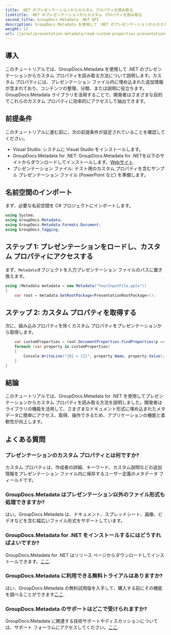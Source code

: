 ```yaml
---
title: .NET のプレゼンテーションからカスタム プロパティを読み取る
linktitle: .NET のプレゼンテーションからカスタム プロパティを読み取る
second_title: GroupDocs.Metadata .NET API
description: GroupDocs.Metadata を使用して .NET のプレゼンテーションからカスタム プロパティを読み取る方法を学習します。メタデータに効率的にアクセスして取得します。
weight: 11
url: /ja/net/presentation-metadata/read-custom-properties-presentations/
---
```

## 導入
このチュートリアルでは、GroupDocs.Metadata を使用して .NET のプレゼンテーションからカスタム プロパティを読み取る方法について説明します。カスタム プロパティには、プレゼンテーション ファイル内に埋め込まれた追加情報が含まれており、コンテンツの整理、分類、または説明に役立ちます。GroupDocs.Metadata ライブラリを活用することで、開発者はさまざまな目的でこれらのカスタム プロパティに効率的にアクセスして抽出できます。
## 前提条件
このチュートリアルに進む前に、次の前提条件が設定されていることを確認してください。
- Visual Studio: システムに Visual Studio をインストールします。
-  GroupDocs.Metadata for .NET: GroupDocs.Metadata for .NETを以下のサイトからダウンロードしてインストールします。[Webサイト](https://releases.groupdocs.com/metadata/net/).
- プレゼンテーション ファイル: テスト用のカスタム プロパティを含むサンプル プレゼンテーション ファイル (PowerPoint など) を準備します。

## 名前空間のインポート
まず、必要な名前空間を C# プロジェクトにインポートします。
```csharp
using System;
using GroupDocs.Metadata;
using GroupDocs.Metadata.Formats.Document;
using GroupDocs.Tagging;
```
## ステップ 1: プレゼンテーションをロードし、カスタム プロパティにアクセスする
まず、`Metadata`オブジェクトを入力プレゼンテーション ファイルのパスに置き換えます。
```csharp
using (Metadata metadata = new Metadata("YourInputFile.pptx"))
{
    var root = metadata.GetRootPackage<PresentationRootPackage>();
```
## ステップ 2: カスタム プロパティを取得する
次に、組み込みプロパティを除くカスタム プロパティをプレゼンテーションから取得します。
```csharp
    var customProperties = root.DocumentProperties.FindProperties(p => !p.Tags.Contains(Tags.Document.BuiltIn));
    foreach (var property in customProperties)
    {
        Console.WriteLine("{0} = {1}", property.Name, property.Value);
    }
}
```

## 結論
このチュートリアルでは、GroupDocs.Metadata for .NET を使用してプレゼンテーションからカスタム プロパティを読み取る方法を説明しました。開発者はライブラリの機能を活用して、さまざまなドキュメント形式に埋め込まれたメタデータに簡単にアクセス、取得、操作できるため、アプリケーションの機能と柔軟性が向上します。

## よくある質問
### プレゼンテーションのカスタム プロパティとは何ですか?
カスタム プロパティは、作成者の詳細、キーワード、カスタム説明などの追加情報をプレゼンテーション ファイル内に保存するユーザー定義のメタデータ フィールドです。
### GroupDocs.Metadata はプレゼンテーション以外のファイル形式も処理できますか?
はい。GroupDocs.Metadata は、ドキュメント、スプレッドシート、画像、ビデオなどを含む幅広いファイル形式をサポートしています。
### GroupDocs.Metadata for .NET をインストールするにはどうすればよいですか?
 GroupDocs.Metadata for .NET はリリース ページからダウンロードしてインストールできます。[ここ](https://releases.groupdocs.com/metadata/net/).
### GroupDocs.Metadata に利用できる無料トライアルはありますか?
はい、GroupDocs.Metadata の無料試用版を入手して、購入する前にその機能を調べることができます[ここ](https://releases.groupdocs.com/).
### GroupDocs.Metadata のサポートはどこで受けられますか?
GroupDocs.Metadata に関連する技術サポートやディスカッションについては、サポート フォーラムにアクセスしてください。[ここ](https://forum.groupdocs.com/c/metadata/14).